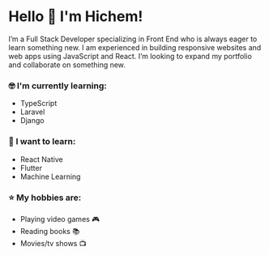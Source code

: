 # Hello 👋 I'm Hichem!

I’m a Full Stack Developer specializing in Front End who is always eager to learn something new. I am experienced in building responsive websites and web apps using JavaScript and React. I’m looking to expand my portfolio and collaborate on something new.  

### :nerd_face: I'm currently learning:  
- TypeScript
- Laravel
- Django

### :thinking: I want to learn:  
- React Native
- Flutter
- Machine Learning

### :star: My hobbies are:  
- Playing video games :video_game:
- Reading books :books:
- Movies/tv shows :tv:  

